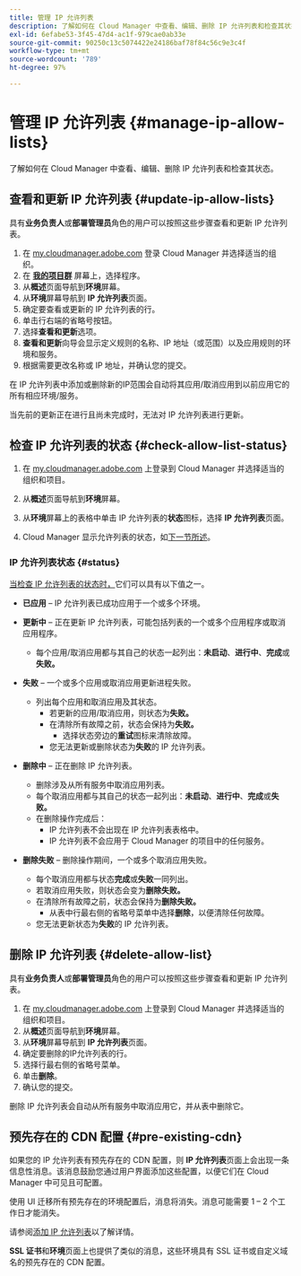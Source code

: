 ```yaml
---
title: 管理 IP 允许列表
description: 了解如何在 Cloud Manager 中查看、编辑、删除 IP 允许列表和检查其状态。
exl-id: 6efabe53-3f45-47d4-ac1f-979cae0ab33e
source-git-commit: 90250c13c5074422e24186baf78f84c56c9e3c4f
workflow-type: tm+mt
source-wordcount: '789'
ht-degree: 97%

---
```


# 管理 IP 允许列表 {#manage-ip-allow-lists}

了解如何在 Cloud Manager 中查看、编辑、删除 IP 允许列表和检查其状态。

## 查看和更新 IP 允许列表 {#update-ip-allow-lists}

具有&#x200B;**业务负责人**&#x200B;或&#x200B;**部署管理员**&#x200B;角色的用户可以按照这些步骤查看和更新 IP 允许列表。

1. 在 [my.cloudmanager.adobe.com](https://my.cloudmanager.adobe.com/) 登录 Cloud Manager 并选择适当的组织。
1. 在 **[我的项目群](/help/implementing/cloud-manager/getting-access-to-aem-in-cloud/editing-programs.md#my-programs)** 屏幕上，选择程序。
1. 从&#x200B;**概述**&#x200B;页面导航到&#x200B;**环境**&#x200B;屏幕。
1. 从&#x200B;**环境**&#x200B;屏幕导航到 **IP 允许列表**&#x200B;页面。
1. 确定要查看或更新的 IP 允许列表的行。
1. 单击行右端的省略号按钮。
1. 选择&#x200B;**查看和更新**&#x200B;选项。
1. **查看和更新**&#x200B;向导会显示定义规则的名称、IP 地址（或范围）以及应用规则的环境和服务。
1. 根据需要更改名称或 IP 地址，并确认您的提交。

在 IP 允许列表中添加或删除新的IP范围会自动将其应用/取消应用到以前应用它的所有相应环境/服务。

当先前的更新正在进行且尚未完成时，无法对 IP 允许列表进行更新。

## 检查 IP 允许列表的状态 {#check-allow-list-status}

1. 在 [my.cloudmanager.adobe.com](https://my.cloudmanager.adobe.com/) 上登录到 Cloud Manager 并选择适当的组织和项目。

1. 从&#x200B;**概述**&#x200B;页面导航到&#x200B;**环境**&#x200B;屏幕。

1. 从&#x200B;**环境**&#x200B;屏幕上的表格中单击 IP 允许列表的&#x200B;**状态**&#x200B;图标，选择 **IP 允许列表**&#x200B;页面。

1. Cloud Manager 显示允许列表的状态，如[下一节所述](#status)。

### IP 允许列表状态 {#status}

[当检查 IP 允许列表的状态时，](#check-allow-list-status)它们可以具有以下值之一。

* **已应用** – IP 允许列表已成功应用于一个或多个环境。

* **更新中** – 正在更新 IP 允许列表，可能包括列表的一个或多个应用程序或取消应用程序。

   * 每个应用/取消应用都与其自己的状态一起列出：**未启动**、**进行中**、**完成**&#x200B;或&#x200B;**失败。**

* **失败** – 一个或多个应用或取消应用更新进程失败。
   * 列出每个应用和取消应用及其状态。
      * 若更新的应用/取消应用，则状态为&#x200B;**失败。**
      * 在清除所有故障之前，状态会保持为&#x200B;**失败。**
         * 选择状态旁边的&#x200B;**重试**&#x200B;图标来清除故障。
      * 您无法更新或删除状态为&#x200B;**失败**&#x200B;的 IP 允许列表。

* **删除中** – 正在删除 IP 允许列表。
   * 删除涉及从所有服务中取消应用列表。
   * 每个取消应用都与其自己的状态一起列出：**未启动**、**进行中**、**完成**&#x200B;或&#x200B;**失败。**
   * 在删除操作完成后：
      * IP 允许列表不会出现在 IP 允许列表表格中。
      * IP 允许列表不会应用于 Cloud Manager 的项目中的任何服务。

* **删除失败** – 删除操作期间，一个或多个取消应用失败。

   * 每个取消应用都与状态&#x200B;**完成**&#x200B;或&#x200B;**失败**&#x200B;一同列出。
   * 若取消应用失败，则状态会变为&#x200B;**删除失败。**
   * 在清除所有故障之前，状态会保持为&#x200B;**删除失败。**
      * 从表中行最右侧的省略号菜单中选择&#x200B;**删除**，以便清除任何故障。
   * 您无法更新状态为&#x200B;**失败**&#x200B;的 IP 允许列表。

## 删除 IP 允许列表 {#delete-allow-list}

具有&#x200B;**业务负责人**&#x200B;或&#x200B;**部署管理员**&#x200B;角色的用户可以按照这些步骤查看和更新 IP 允许列表。

1. 在 [my.cloudmanager.adobe.com](https://my.cloudmanager.adobe.com/) 上登录到 Cloud Manager 并选择适当的组织和项目。
1. 从&#x200B;**概述**&#x200B;页面导航到&#x200B;**环境**&#x200B;屏幕。
1. 从&#x200B;**环境**&#x200B;屏幕导航到 **IP 允许列表**&#x200B;页面。
1. 确定要删除的IP允许列表的行。
1. 选择行最右侧的省略号菜单。
1. 单击&#x200B;**删除**。
1. 确认您的提交。

删除 IP 允许列表会自动从所有服务中取消应用它，并从表中删除它。

## 预先存在的 CDN 配置 {#pre-existing-cdn}

如果您的 IP 允许列表有预先存在的 CDN 配置，则 **IP 允许列表**&#x200B;页面上会出现一条信息性消息。该消息鼓励您通过用户界面添加这些配置，以便它们在 Cloud Manager 中可见且可配置。

使用 UI 迁移所有预先存在的环境配置后，消息将消失。消息可能需要 1 – 2 个工作日才能消失。

请参阅[添加 IP 允许列表](/help/implementing/cloud-manager/ip-allow-lists/add-ip-allow-lists.md)以了解详情。

**SSL 证书**&#x200B;和&#x200B;**环境**&#x200B;页面上也提供了类似的消息，这些环境具有 SSL 证书或自定义域名的预先存在的 CDN 配置。
